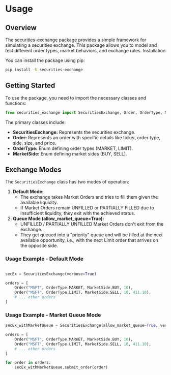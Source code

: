 # Usage

## Overview

The securities-exchange package provides a simple framework for simulating a securities exchange. This package allows you to model and test different order types, market behaviors, and exchange rules.
Installation

You can install the package using pip:

```bash
pip install -U securities-exchange
```

## Getting Started

To use the package, you need to import the necessary classes and functions:

```python
from securities_exchange import SecuritiesExchange, Order, OrderType, MarketSide
```

The primary classes include:

- **SecuritiesExchange:** Represents the securities exchange.
- **Order:** Represents an order with specific details like ticker, order type, side, size, and price.
- **OrderType:** Enum defining order types (MARKET, LIMIT).
- **MarketSide:** Enum defining market sides (BUY, SELL).

## Exchange Modes

The `SecuritiesExchange` class has two modes of operation:

1. **Default Mode:**
	- The exchange takes Market Orders and tries to fill them given the available liquidity.
	- If Market Orders remain UNFILLED or PARTIALLY FILLED due to insufficient liquidity, they exit with the achieved status.
2. **Queue Mode (allow_market_queue=True):**
	- UNFILLED / PARTIALLY UNFILLED Market Orders don't exit from the exchange.
	- They get queued into a "priority" queue and will be filled at the next available opportunity, i.e., with the next Limit order that arrives on the opposite side.

### Usage Example - Default Mode

```python

secEx = SecuritiesExchange(verbose=True)

orders = [
    Order("MSFT", OrderType.MARKET, MarketSide.BUY, 10),
    Order("MSFT", OrderType.LIMIT, MarketSide.SELL, 10, 411.10),
    # ... other orders
]
```

### Usage Example - Market Queue Mode

```python
secEx_withMarketQueue = SecuritiesExchange(allow_market_queue=True, verbose=True)

orders = [
    Order("MSFT", OrderType.MARKET, MarketSide.BUY, 10),
    Order("MSFT", OrderType.LIMIT, MarketSide.SELL, 10, 411.10),
    # ... other orders
]

for order in orders:
    secEx_withMarketQueue.submit_order(order)
```
